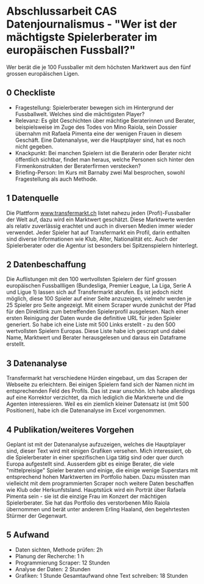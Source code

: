# Abschlussarbeit CAS Datenjournalismus - "Wer ist der mächtigste Spielerberater im europäischen Fussball?"
 
Wer berät die je 100 Fussballer mit dem höchsten Marktwert aus den fünf grossen europäischen Ligen. 

## 0 Checkliste
- Fragestellung: Spielerberater bewegen sich im Hintergrund der Fussballwelt. Welches sind die mächtigsten Player?
- Relevanz: Es gibt Geschichten über mächtige Beraterinnen und Berater, beispielsweise im Zuge des Todes von Mino Raiola, sein Dossier übernahm mit Rafaela Pimenta eine der wenigen Frauen in diesem Geschäft. Eine Datenanalyse, wer die Hauptplayer sind, hat es noch nicht gegeben. 
- Knackpunkt: Bei manchen Spielern ist die Beraterin oder Berater nicht öffentlich sichtbar, findet man heraus, welche Personen sich hinter den Firmenkonstrukten der Beraterfirmen verstecken?
- Briefing-Person: Im Kurs mit Barnaby zwei Mal besprochen, sowohl Fragestellung als auch Methode. 

## 1 Datenquelle
Die Plattform www.transfermarkt.ch listet nahezu jeden (Profi)-Fussballer der Welt auf, dazu wird ein Marktwert geschätzt. Diese Marktwerte werden als relativ zuverlässig erachtet und auch in diversen Medien immer wieder verwendet. Jeder Spieler hat auf Transfermarkt ein Profil, darin enthalten sind diverse Informationen wie Klub, Alter, Nationalität etc. Auch der Spielerberater oder die Agentur ist besonders bei Spitzenspielern hinterlegt. 

## 2 Datenbeschaffung
Die Auflistungen mit den 100 wertvollsten Spielern der fünf grossen europäischen Fussballligen (Bundesliga, Premier League, La Liga, Serie A und Ligue 1) lassen sich auf Transfermarkt abrufen. Es ist jedoch nicht möglich, diese 100 Spieler auf einer Seite anzuzeigen, vielmehr werden je 25 Spieler pro Seite angezeigt. Mit einem Scraper wurde zunächst der Pfad für den Direktlink zum betreffenden Spielerprofil ausgelesen. Nach einer ersten Reinigung der Daten wurde die definitive URL für jeden Spieler generiert. So habe ich eine Liste mit 500 Links erstellt - zu den 500 wertvollsten Spielern Europas. Diese Liste habe ich gescrapt und dabei Name, Marktwert und Berater herausgelesen und daraus ein Dataframe erstellt. 

## 3 Datenanalyse
Transfermarkt hat verschiedene Hürden eingebaut, um das Scrapen der Webseite zu erleichtern. Bei einigen Spielern fand sich der Namen nicht im entsprechenden Feld des Profils. Das ist zwar unschön. Ich habe allerdings auf eine Korrektor verzichtet, da mich lediglich die Marktwerte und die Agenten interessieren. Weil es ein ziemlich kleiner Datensatz ist (mit 500 Positionen), habe ich die Datenanalyse im Excel vorgenommen. 

## 4 Publikation/weiteres Vorgehen
Geplant ist mit der Datenanalyse aufzuzeigen, welches die Hauptplayer sind, dieser Text wird mit einigen Grafiken versehen. Mich interessiert, ob die Spielerberater in einer spezifischen Liga tätig sind oder quer durch Europa aufgestellt sind. Ausserdem gibt es einige Berater, die viele "mittelpreisige" Spieler beraten und einige, die einige wenige Superstars mit entsprechend hohen Marktwerten im Portfolio haben. Dazu müssten man vielleicht mit dem programmierten Scraper noch weitere Daten beschaffen wie Klub oder Herkunfstsland. 
Hauptstück wird ein Porträt über Rafaela Pimenta sein - sie ist die einzige Frau im Konzert der mächtigen Spielerberater. Sie hat das Portfolio des verstorbenen Milo Raiola übernommen und berät unter anderem Erling Haaland, den begehrtesten Stürmer der Gegenwart. 

## 5 Aufwand
- Daten sichten, Methode prüfen: 2h
- Planung der Recherche: 1 h
- Programmierung Scraper: 12 Stunden
- Analyse der Daten: 2 Stunden
- Grafiken: 1 Stunde
Gesamtaufwand ohne Text schreiben: 18 Stunden
